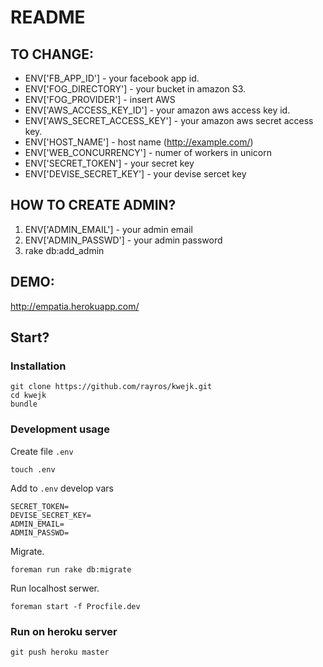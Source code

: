 # README


## TO CHANGE:
  
  * ENV['FB_APP_ID'] - your facebook app id.
  * ENV['FOG_DIRECTORY'] - your bucket in amazon S3.
  * ENV['FOG_PROVIDER'] - insert AWS
  * ENV['AWS_ACCESS_KEY_ID'] - your amazon aws access key id.
  * ENV['AWS_SECRET_ACCESS_KEY'] - your amazon aws secret access key.
  * ENV['HOST_NAME'] - host name (http://example.com/)
  * ENV['WEB_CONCURRENCY'] - numer of workers in unicorn
  * ENV['SECRET_TOKEN'] - your secret key
  * ENV['DEVISE_SECRET_KEY'] - your devise sercet key


## HOW TO CREATE ADMIN?
  
  1. ENV['ADMIN_EMAIL'] - your admin email
  2. ENV['ADMIN_PASSWD'] - your admin password
  3. rake db:add_admin

## DEMO:

http://empatia.herokuapp.com/

## Start?

### Installation

```
git clone https://github.com/rayros/kwejk.git
cd kwejk
bundle
```

### Development usage

Create file `.env`

``` touch .env ```

Add to `.env` develop vars

```
SECRET_TOKEN=
DEVISE_SECRET_KEY=
ADMIN_EMAIL=
ADMIN_PASSWD=
```

Migrate.

```
foreman run rake db:migrate
```

Run localhost serwer.

```
foreman start -f Procfile.dev
```

### Run on heroku server

```
git push heroku master
```
